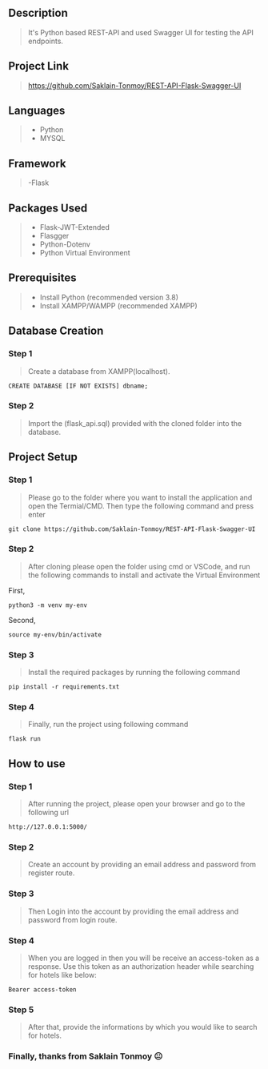 ## Description
> It's Python based REST-API and used Swagger UI for testing the API endpoints.

## Project Link
> https://github.com/Saklain-Tonmoy/REST-API-Flask-Swagger-UI

## Languages
> - Python
> - MYSQL

## Framework
> -Flask

## Packages Used

> - Flask-JWT-Extended
> - Flasgger
> - Python-Dotenv
> - Python Virtual Environment

## Prerequisites

> - Install Python (recommended version 3.8)
> - Install XAMPP/WAMPP (recommended XAMPP)

## Database Creation
### Step 1
> Create a database from XAMPP(localhost).

```
CREATE DATABASE [IF NOT EXISTS] dbname;
```
### Step 2
> Import the (flask_api.sql) provided with the cloned folder into the database.


## Project Setup
### Step 1

> Please go to the folder where you want to install the application and open the Termial/CMD. Then type the following command and press enter

```
git clone https://github.com/Saklain-Tonmoy/REST-API-Flask-Swagger-UI
```

### Step 2
> After cloning please open the folder using cmd or VSCode, and run the following commands to install and activate the Virtual Environment

First,
```
python3 -m venv my-env
```
Second,
```
source my-env/bin/activate
```

### Step 3
> Install the required packages by running the following command
```
pip install -r requirements.txt
```

### Step 4
> Finally, run the project using following command

```
flask run
```

## How to use
### Step 1
> After running the project, please open your browser and go to the following url
```
http://127.0.0.1:5000/
```

### Step 2
> Create an account by providing an email address and password from register route.

### Step 3
> Then Login into the account by providing the email address and password from login route.

### Step 4
> When you are logged in then you will be receive an access-token as a response. Use this token as an authorization header while searching for hotels like below:

```
Bearer access-token
```

### Step 5
> After that, provide the informations by which you would like to search for hotels.


### Finally, thanks from Saklain Tonmoy :neutral_face: